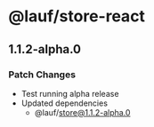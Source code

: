 # @lauf/store-react

## 1.1.2-alpha.0

### Patch Changes

- Test running alpha release
- Updated dependencies
  - @lauf/store@1.1.2-alpha.0
